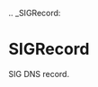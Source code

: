 [//]: # (THE CONTENT BELOW IS GENERATED. DO NOT EDIT.)
.. _SIGRecord:

# SIGRecord
[//]: # (ADD YOUR NOTES BELOW. THESE WILL BE PICKED EVERY TIME THE DOCS ARE REGENERATED. //end)
SIG DNS record.